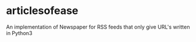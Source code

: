 # articlesofease
An implementation of Newspaper for RSS feeds that only give URL's written in Python3
